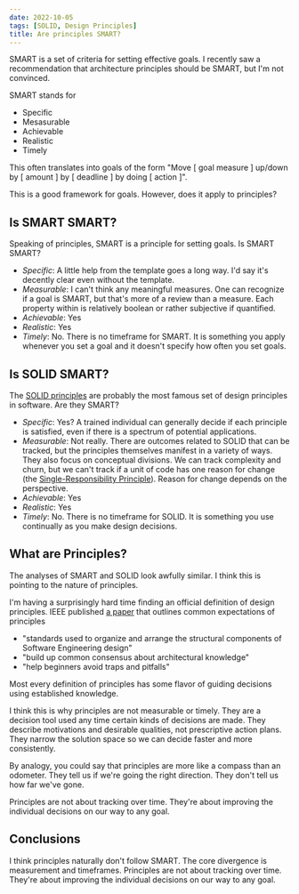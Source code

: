 ```yaml
---
date: 2022-10-05
tags: [SOLID, Design Principles]
title: Are principles SMART?
---
```


SMART is a set of criteria for setting effective goals. I recently saw a recommendation that architecture principles should be SMART, but I'm not convinced.
<!--more-->

SMART stands for 
- Specific
- Mesasurable
- Achievable
- Realistic
- Timely

This often translates into goals of the form "Move [ goal measure ] up/down by [ amount ] by [ deadline ] by doing [ action ]".

This is a good framework for goals. However, does it apply to principles?

## Is SMART SMART?

Speaking of principles, SMART is a principle for setting goals. Is SMART SMART?

- *Specific*: A little help from the template goes a long way. I'd say it's decently clear even without the template.
- *Measurable*: I can't think any meaningful measures. One can recognize if a goal is SMART, but that's more of a review than a measure. Each property within is relatively boolean or rather subjective if quantified.
- *Achievable*: Yes
- *Realistic*: Yes
- *Timely*: No. There is no timeframe for SMART. It is something you apply whenever you set a goal and it doesn't specify how often you set goals.

## Is SOLID SMART?

The [SOLID principles](https://en.wikipedia.org/wiki/SOLID) are probably the most famous set of design principles in software. Are they SMART?

- *Specific*: Yes? A trained individual can generally decide if each principle is satisfied, even if there is a spectrum of potential applications.
- *Measurable*: Not really. There are outcomes related to SOLID that can be tracked, but the principles themselves manifest in a variety of ways. They also focus on conceptual divisions. We can track complexity and churn, but we can't track if a unit of code has one reason for change (the [Single-Responsibility Principle](https://en.wikipedia.org/wiki/Single-responsibility_principle)). Reason for change depends on the perspective.
- *Achievable*: Yes
- *Realistic*: Yes
- *Timely*: No. There is no timeframe for SOLID. It is something you use continually as you make design decisions.

## What are Principles?

The analyses of SMART and SOLID look awfully similar. I think this is pointing to the nature of principles.

I'm having a surprisingly hard time finding an official definition of design principles. IEEE published [a paper](https://ieeexplore.ieee.org/document/6301346) that outlines common expectations of principles
- "standards used to organize and arrange the structural components of Software Engineering design"
- "build up common consensus about architectural knowledge"
- "help beginners avoid traps and pitfalls"

Most every definition of principles has some flavor of guiding decisions using established knowledge.

I think this is why principles are not measurable or timely. They are a decision tool used any time certain kinds of decisions are made. They describe motivations and desirable qualities, not prescriptive action plans. They narrow the solution space so we can decide faster and more consistently.

By analogy, you could say that principles are more like a compass than an odometer. They tell us if we're going the right direction. They don't tell us how far we've gone.

Principles are not about tracking over time. They're about improving the individual decisions on our way to any goal. 

## Conclusions

I think principles naturally don't follow SMART. The core divergence is measurement and timeframes. Principles are not about tracking over time. They're about improving the individual decisions on our way to any goal. 

<!-- TODO: get a clear statement of what principles are
- guide decisions (Principles define fallback motivators to say yes to some things and no to others for any given decision (within relevant type of work). The faster we can narrow options, the faster we move in general.)
- tackle fundamental qualities of doing. Some aspects might be measurable, but it seems too broad
- More like a compass than an odometer. Tells you if you're going the right direction, not how far you've gone.
  - 


potential measures
- could have an evaluation framework to rate goals as smart or not, that's a kind of measure (but not objective)
  - measure also doesn't make sense. 100% of your tracked goals should be SMART. It's more of a review process and less of something you might track on a dashboard or as a performance metric
  - I suppose it could be an evaluator of how well your teams carry out the framework. Have a third party audit a sampling of goals from around the company. % well-defined goals is a measure of company understanding and adherence to framework. 
  - !!! same "audit" approach could be applied for design principles. That's an interesting idea

Q: Are the principles I've outlined in my blog posts SMART?
- specific, achievable, realistic -> for sure
- Measurable: this is harder. SOLID isn't measurable either. SMART
isn't really measurable either. They capture the soft concepts that we
can't mechanize
  - SIA is measurable via things like cycle times, release frequency,
other Devops and agile measures
  - Q: How effective would it be to measure scope of churn / code change?
- Testable: Not quantitatively, but something like an inspection or
standard can achieve objective verification or defect detection

Maybe make this a blog post. Start by examining SMART itself, then
SOLID, then SPNC -->